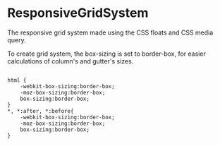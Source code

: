 # ResponsiveGridSystem
The responsive grid system made using the CSS floats and CSS media query.

To create grid system, the box-sizing is set to border-box, for easier calculations of column's and gutter's sizes. 

```

html {
	-webkit-box-sizing:border-box;
	-moz-box-sizing:border-box;
	box-sizing:border-box;
}
*, *:after, *:before{
	-webkit-box-sizing:border-box;
	-moz-box-sizing:border-box;
	box-sizing:border-box;
}
```
